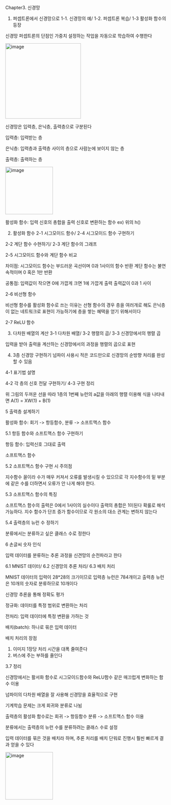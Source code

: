 Chapter3. 신경망

1.	퍼셉트론에서 신경망으로
1-1.	신경망의 예/ 1-2. 퍼셉트론 복습/ 1-3 활성화 함수의 등장

신경망 퍼셉트론의 단점인 가중치 설정하는 작업을 자동으로 학습하여 수행한다

<img width="235" alt="image" src="https://user-images.githubusercontent.com/91449518/179902036-25d9a679-223f-46b5-821d-02706c9d571f.png">

신경망은 입력층, 은닉층, 출력층으로 구분된다

입력층: 입력받는 층

은닉층: 입력층과 출력층 사이의 층으로 사람눈에 보이지 않는 층

출력층: 출력하는 층

<img width="148" alt="image" src="https://user-images.githubusercontent.com/91449518/179902053-30441de6-f42c-4293-b1d7-01f2d39ec875.png">

활성화 함수: 입력 신호의 총합을 출력 신호로 변환하는 함수 ex) 위의 h()

2.	활성화 함수
2-1 시그모이드 함수/ 2-4 시그모이드 함수 구현하기

 

 

2-2 계단 함수 수현하기/ 2-3 계단 함수의 그래프

 

2-5 시그모이드 함수와 계단 함수 비교

차이점: 시그모이드 함수는 부드러운 곡선이며 0과 1사이의 함수 반환
		계단 함수는 불연속적이며 0 혹은 1만 반환

공통점: 입력값이 작으면 0에 가깝게 크면 1에 가깝게 출력
		출력값이 0과 1 사이

2-6 비선형 함수

비선형 함수를 활성화 함수로 쓰는 이유는 선형 함수의 경우 층을 여러개로 해도 은닉층이 없는 네트워크로 표현이 가능하기에 층을 쌓는 혜택을 얻기 위해서이다

2-7 ReLU 함수

 
 
 
3.	다차원 배열의 계산
3-1 다차원 배열/ 3-2 행렬의 곱/ 3-3 신경망에서의 행렬 곱

 
입력을 받아 출력을 계산하는 신경망에서의 과정을 행렬의 곱으로 표현

4.	3층 신경망 구현하기
넘파이 사용시 적은 코드만으로 신경망의 순방향 처리를 완성할 수 있음 

4-1 표기법 설명

 

4-2 각 층의 신호 전달 구현하기/ 4-3 구현 정리

 

위 그림의 두꺼운 선을 따라 1층의 1번째 뉴런의 a값을 아래의 행렬 이용해 식을 나타내면 A(1) = XW(1) + B(1) 
 

5 출력층 설계하기

활성화 함수: 회기 -> 항등함수, 분류 -> 소프트맥스 함수

5.1 항등 함수와 소프트맥스 함수 구현하기

항등 함수: 입력신호 그대로 출력

소프트맥스 함수
 
5.2 소프트맥스 함수 구현 시 주의점
 

지수함수 꼴이라 수가 매우 커져서 오류를 발생시킬 수 있으므로 각 지수함수의 밑 부분에 같은 수를 더하면서 오류가 안 나게 해야 한다.

5.3 소프트맥스 함수의 특징

소프트맥스 함수의 출력은 0에서 1사이의 실수이다
출력의 총합은 1이된다
확룰로 해석 가능하다.
지수 함수가 단조 증가 함수이므로 각 원소의 대소 관계는 변하지 않는다

5.4 출력층의 뉴런 수 정하기

분류에서는 분류하고 싶은 클래스 수로 정한다

6 손글씨 숫자 인식

입력 데이터를 분류하는 추론 과정을 신견망의 순전파라고 한다

6.1 MNIST 데이터/ 6.2 신경망의 추론 처리/ 6.3 배치 처리

MNIST 데이터의 입력이 28*28의 크기이므로 입력층 뉴런은 784개이고 출력층 뉴런은 10개의 숫자로 분류하므로 10개이다

신경망 추론을 통해 정확도 평가

정규화: 데이터를 특정 범위로 변환하는 처리

전처리: 입력 데이터에 특정 변환을 가하는 것

배치(batch): 하나로 묶은 입력 데이터

배치 처리의 장점 
1. 이미지 1장당 처리 시간을 대폭 줄여준다
2. 버스에 주는 부하를 줄인다

3.7 정리

신경망에서는 활서화 함수로 시그모이드함수와 ReLU함수 같은 매끄럽게 변화하는 함수 이용

넘파이의 다차원 배열을 잘 사용해 신경망을 효율적으로 구현

기계학습 문제는 크게 회귀와 분류로 나뉨

출력층의 활성화 함수로는 회귀 -> 항등함수 분류 -> 소프트맥스 함수 이용

분류에서는 출력층의 뉴런 수를 분류하려는 클래스 수로 설정

입력 데이터를 묶은 것을 배치라 하며, 추론 처리를 배치 단워로 진행시 훨씬 빠르게 결과 얻을 수 있다


<img width="148" alt="image" src="https://user-images.githubusercontent.com/91449518/179902053-30441de6-f42c-4293-b1d7-01f2d39ec875.png">
